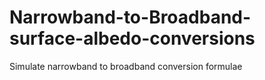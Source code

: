 # Narrowband-to-Broadband-surface-albedo-conversions
Simulate narrowband to broadband conversion formulae
